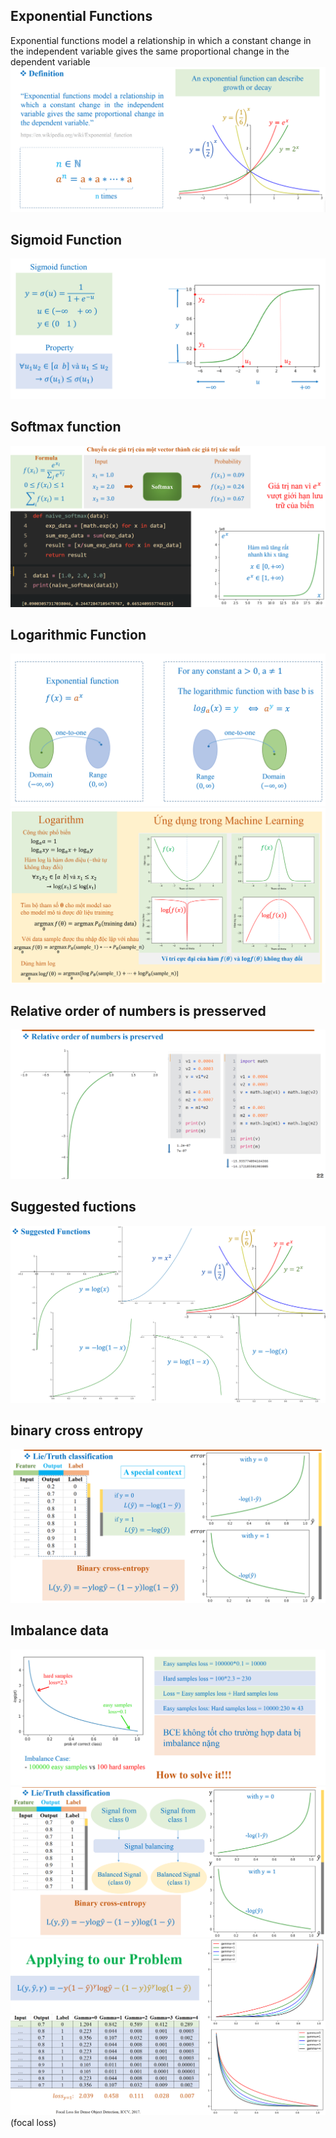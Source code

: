 ## Exponential Functions
Exponential functions model a relationship in which a constant change in the independent variable gives the same proportional change in the dependent variable
![alt text](image.png)
## Sigmoid Function
![alt text](image-1.png)
## Softmax function
![alt text](image-2.png)
## Logarithmic Function
![alt text](image-3.png)
![alt text](image-4.png)
## Relative order of numbers is presserved
![alt text](image-5.png)
## Suggested fuctions
![alt text](image-6.png)
## binary cross entropy
![alt text](image-7.png)
## Imbalance data
![alt text](image-8.png)
![alt text](image-9.png)
![alt text](image-10.png) (focal loss)